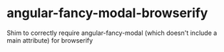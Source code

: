 # angular-fancy-modal-browserify
Shim to correctly require angular-fancy-modal (which doesn't include a main attribute) for browserify

